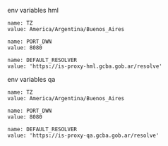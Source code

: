 env variables hml

```
name: TZ
value: America/Argentina/Buenos_Aires

name: PORT_DWN
value: 8080

name: DEFAULT_RESOLVER
value: 'https://is-proxy-hml.gcba.gob.ar/resolve'

```
env variables qa

```
name: TZ
value: America/Argentina/Buenos_Aires

name: PORT_DWN
value: 8080

name: DEFAULT_RESOLVER
value: 'https://is-proxy-qa.gcba.gob.ar/resolve'

```
